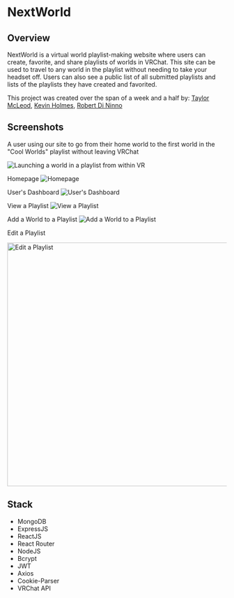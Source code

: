 # NextWorld

## Overview
NextWorld is a virtual world playlist-making website where users can create, favorite, and share playlists of worlds in VRChat. This site can be used to travel to any world in the playlist without needing to take your headset off. Users can also see a public list of all submitted playlists and lists of the playlists they have created and favorited.

This project was created over the span of a week and a half by: [Taylor McLeod](https://github.com/lorleod), [Kevin Holmes](https://github.com/sendd-k), [Robert Di Ninno](https://github.com/rdininno)

## Screenshots

A user using our site to go from their home world to the first world in the "Cool Worlds" playlist without leaving VRChat

![Launching a world in a playlist from within VR](https://user-images.githubusercontent.com/3805194/182944679-eac83922-21b1-428c-881b-8f41f2143d5d.gif)

Homepage
<img alt="Homepage" src="https://user-images.githubusercontent.com/3805194/182953329-a11298b7-518c-4806-9524-c5b936c7926a.png">

User's Dashboard
<img alt="User's Dashboard" src="https://user-images.githubusercontent.com/3805194/182953359-822ff561-91cc-4224-ad74-fe3aacda7ee6.png">

View a Playlist
<img alt="View a Playlist" src="https://user-images.githubusercontent.com/3805194/182953418-d5633dfe-c165-4b41-947f-168a0ef91532.png">

Add a World to a Playlist
<img alt="Add a World to a Playlist" src="https://user-images.githubusercontent.com/3805194/182953768-ae6f15d6-72fb-427a-9714-aba48dca1ada.png">

Edit a Playlist

<img width="558" alt="Edit a Playlist" src="https://user-images.githubusercontent.com/3805194/182953433-2ead04ef-1cfc-42f5-89d2-44bdc09710d4.png">

## Stack
- MongoDB
- ExpressJS
- ReactJS
- React Router
- NodeJS
- Bcrypt
- JWT
- Axios
- Cookie-Parser
- VRChat API
